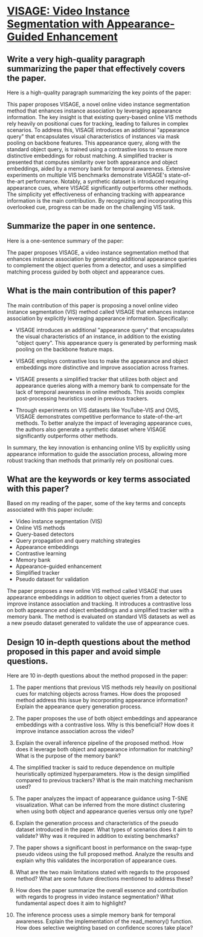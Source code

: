 # [VISAGE: Video Instance Segmentation with Appearance-Guided Enhancement](https://arxiv.org/abs/2312.04885)

## Write a very high-quality paragraph summarizing the paper that effectively covers the paper.

 Here is a high-quality paragraph summarizing the key points of the paper:

This paper proposes VISAGE, a novel online video instance segmentation method that enhances instance association by leveraging appearance information. The key insight is that existing query-based online VIS methods rely heavily on positional cues for tracking, leading to failures in complex scenarios. To address this, VISAGE introduces an additional "appearance query" that encapsulates visual characteristics of instances via mask pooling on backbone features. This appearance query, along with the standard object query, is trained using a contrastive loss to ensure more distinctive embeddings for robust matching. A simplified tracker is presented that computes similarity over both appearance and object embeddings, aided by a memory bank for temporal awareness. Extensive experiments on multiple VIS benchmarks demonstrate VISAGE's state-of-the-art performance. Notably, a synthetic dataset is introduced requiring appearance cues, where VISAGE significantly outperforms other methods. The simplicity yet effectiveness of enhancing tracking with appearance information is the main contribution. By recognizing and incorporating this overlooked cue, progress can be made on the challenging VIS task.


## Summarize the paper in one sentence.

 Here is a one-sentence summary of the paper:

The paper proposes VISAGE, a video instance segmentation method that enhances instance association by generating additional appearance queries to complement the object queries from a detector, and uses a simplified matching process guided by both object and appearance cues.


## What is the main contribution of this paper?

 The main contribution of this paper is proposing a novel online video instance segmentation (VIS) method called VISAGE that enhances instance association by explicitly leveraging appearance information. Specifically:

- VISAGE introduces an additional "appearance query" that encapsulates the visual characteristics of an instance, in addition to the existing "object query". This appearance query is generated by performing mask pooling on the backbone feature maps.

- VISAGE employs contrastive loss to make the appearance and object embeddings more distinctive and improve association across frames. 

- VISAGE presents a simplified tracker that utilizes both object and appearance queries along with a memory bank to compensate for the lack of temporal awareness in online methods. This avoids complex post-processing heuristics used in previous trackers.

- Through experiments on VIS datasets like YouTube-VIS and OVIS, VISAGE demonstrates competitive performance to state-of-the-art methods. To better analyze the impact of leveraging appearance cues, the authors also generate a synthetic dataset where VISAGE significantly outperforms other methods.

In summary, the key innovation is enhancing online VIS by explicitly using appearance information to guide the association process, allowing more robust tracking than methods that primarily rely on positional cues.


## What are the keywords or key terms associated with this paper?

 Based on my reading of the paper, some of the key terms and concepts associated with this paper include:

- Video instance segmentation (VIS)
- Online VIS methods
- Query-based detectors 
- Query propagation and query matching strategies
- Appearance embeddings
- Contrastive learning
- Memory bank
- Appearance-guided enhancement
- Simplified tracker
- Pseudo dataset for validation

The paper proposes a new online VIS method called VISAGE that uses appearance embeddings in addition to object queries from a detector to improve instance association and tracking. It introduces a contrastive loss on both appearance and object embeddings and a simplified tracker with a memory bank. The method is evaluated on standard VIS datasets as well as a new pseudo dataset generated to validate the use of appearance cues.


## Design 10 in-depth questions about the method proposed in this paper and avoid simple questions.

 Here are 10 in-depth questions about the method proposed in the paper:

1) The paper mentions that previous VIS methods rely heavily on positional cues for matching objects across frames. How does the proposed method address this issue by incorporating appearance information? Explain the appearance query generation process.

2) The paper proposes the use of both object embeddings and appearance embeddings with a contrastive loss. Why is this beneficial? How does it improve instance association across the video?

3) Explain the overall inference pipeline of the proposed method. How does it leverage both object and appearance information for matching? What is the purpose of the memory bank?

4) The simplified tracker is said to reduce dependence on multiple heuristically optimized hyperparameters. How is the design simplified compared to previous trackers? What is the main matching mechanism used?

5) The paper analyzes the impact of appearance guidance using T-SNE visualization. What can be inferred from the more distinct clustering when using both object and appearance queries versus only one type?

6) Explain the generation process and characteristics of the pseudo dataset introduced in the paper. What types of scenarios does it aim to validate? Why was it required in addition to existing benchmarks?

7) The paper shows a significant boost in performance on the swap-type pseudo videos using the full proposed method. Analyze the results and explain why this validates the incorporation of appearance cues.  

8) What are the two main limitations stated with regards to the proposed method? What are some future directions mentioned to address these?

9) How does the paper summarize the overall essence and contribution with regards to progress in video instance segmentation? What fundamental aspect does it aim to highlight?

10) The inference process uses a simple memory bank for temporal awareness. Explain the implementation of the read_memory() function. How does selective weighting based on confidence scores take place?
